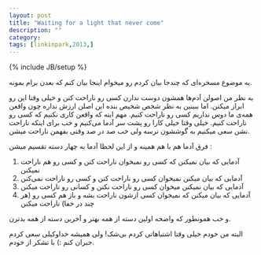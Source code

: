```yaml
---
layout: post
title: "Waiting for a light that never come"
description: ""
category: 
tags: [linkinpark,2013,]
---
```

{% include JB/setup %}
<p>
یه موضوع مسخره‌ای که چندجا بیان کردم رو میخوام اینجا بیان کنم که بعدن برام بمونه. 
</p>
<p>
به نظر من اصولن آدم‌ها همشون دوست ندارن کسی رو ناراحت کنن و خیلی وقتا این رو ابراز میکنن. اما ببینین به نظر شخص شخیص بنده این اصلن ارزش نداره چون واقعن همه‌ی ما دوس نداریم کسی رو ناراحت کنیم. مهم اینه که واقعن کاری نکنیم که کسی رو ناراحت کنیم. خیلی وقتا خیلی کارا رو پشت سر آدما می‌کنیم و خب برای اینکه ناراحت نشن سعی میکنیم به گوششون نرسه ولی خب صد در صد وقتی بفهمن ناراحت میشن. 
</p>

<p>
فرق آدما هم با هم همینه و از این لحظا آدما به چهار دسته تقسیم میشن : <br>
<ol>
<li>آدمایی که بیان نمیکنن که کسی رو نمیخوان ناراحت کنن و کسی رو هم ناراحت نمیکنن </li>
<li>آدمایی که بیان میکنن نمیخوان کسی رو ناراحت کنن و کسی رو ناراحت نمی‌کنن</li>
<li>آدمایی که بیان نمیکنن میخوان کسی رو ناراحت نکنن و کسانی رو ناراحت میکنن</li>
<li>آدمایی که بیان میکنن که نمیخوان کسی ازشون ناراحت بشه و باز هم کسی رو (هر چند در خفا) ناراحت میکنن</li>

</ol>
و خب همونطور که واضحه اولین دسته از همه بهتر و آخرین دسته از همه بدترن. 
</p>
<p>
البته من خودم خیلی وقتا اشتباهاتی کردم بی‌شک! ولی همیشه خداوکیلی سعی کردم جبران کنم :) با تشکر از خودم.
</p>
